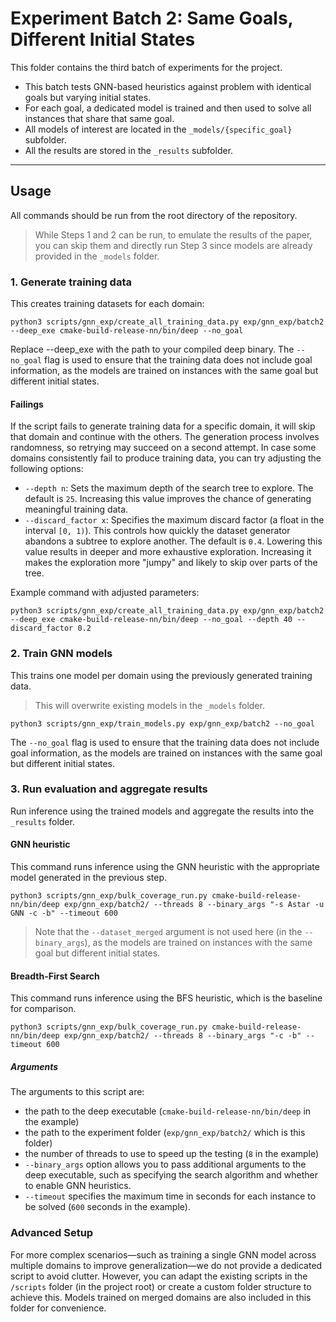 # Experiment Batch 2: Same Goals, Different Initial States

This folder contains the third batch of experiments for the project.

- This batch tests GNN-based heuristics against problem with identical goals but varying initial states.
- For each goal, a dedicated model is trained and then used to solve all instances that share that same goal.
- All models of interest are located in the `_models/{specific_goal}` subfolder.
- All the results are stored in the `_results` subfolder.

---

## Usage

All commands should be run from the root directory of the repository.

> While Steps 1 and 2 can be run, to emulate the results of the paper, you can skip them and directly run Step 3 since models are already provided in the `_models` folder.


### 1. Generate training data

This creates training datasets for each domain:

```console
python3 scripts/gnn_exp/create_all_training_data.py exp/gnn_exp/batch2 --deep_exe cmake-build-release-nn/bin/deep --no_goal
```
Replace --deep_exe with the path to your compiled deep binary.
The `--no_goal` flag is used to ensure that the training data does not include goal information, as the models are trained on instances with the same goal but different initial states.

#### Failings
If the script fails to generate training data for a specific domain, it will skip that domain and continue with the others.
The generation process involves randomness, so retrying may succeed on a second attempt.
In case some domains consistently fail to produce training data, you can try adjusting the following options:

- `--depth n`: Sets the maximum depth of the search tree to explore.
  The default is `25`.
  Increasing this value improves the chance of generating meaningful training data.
- `--discard_factor x`: Specifies the maximum discard factor (a float in the interval `[0, 1)`).
  This controls how quickly the dataset generator abandons a subtree to explore another.
  The default is `0.4`.
  Lowering this value results in deeper and more exhaustive exploration.
  Increasing it makes the exploration more "jumpy" and likely to skip over parts of the tree.

Example command with adjusted parameters:
```console
python3 scripts/gnn_exp/create_all_training_data.py exp/gnn_exp/batch2 --deep_exe cmake-build-release-nn/bin/deep --no_goal --depth 40 --discard_factor 0.2
```

### 2. Train GNN models
This trains one model per domain using the previously generated training data.
> This will overwrite existing models in the `_models` folder.


```console
python3 scripts/gnn_exp/train_models.py exp/gnn_exp/batch2 --no_goal
```
The `--no_goal` flag is used to ensure that the training data does not include goal information, as the models are trained on instances with the same goal but different initial states.


### 3. Run evaluation and aggregate results
Run inference using the trained models and aggregate the results into the `_results` folder.


#### GNN heuristic
This command runs inference using the GNN heuristic with the appropriate model generated in the previous step.
```console
python3 scripts/gnn_exp/bulk_coverage_run.py cmake-build-release-nn/bin/deep exp/gnn_exp/batch2/ --threads 8 --binary_args "-s Astar -u GNN -c -b" --timeout 600
```
> Note that the `--dataset_merged` argument is not used here (in the `--binary_args`), as the models are trained on instances with the same goal but different initial states.

#### Breadth-First Search
This command runs inference using the BFS heuristic, which is the baseline for comparison.
```console
python3 scripts/gnn_exp/bulk_coverage_run.py cmake-build-release-nn/bin/deep exp/gnn_exp/batch2/ --threads 8 --binary_args "-c -b" --timeout 600
```

##### Arguments
The arguments to this script are:
- the path to the deep executable (`cmake-build-release-nn/bin/deep` in the example)
- the path to the experiment folder (`exp/gnn_exp/batch2/` which is this folder)
- the number of threads to use to speed up the testing (`8` in the example)
- `--binary_args` option allows you to pass additional arguments to the deep executable, such as specifying the search algorithm and whether to enable GNN heuristics.
- `--timeout` specifies the maximum time in seconds for each instance to be solved (`600` seconds in the example).

### Advanced Setup
For more complex scenarios—such as training a single GNN model across multiple domains to improve generalization—we do not provide a dedicated script to avoid clutter.
However, you can adapt the existing scripts in the `/scripts` folder (in the project root) or create a custom folder structure to achieve this.
Models trained on merged domains are also included in this folder for convenience.